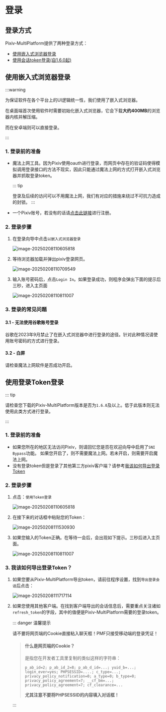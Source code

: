 # 登录

## 登录方式

Pixiv-MultiPlatform提供了两种登录方式：

- [使用嵌入式浏览器登录](#使用嵌入式浏览器登录)
- [使用会话token登录(自1.6.0起)](#使用登录token登录)



## 使用嵌入式浏览器登录

:::warning

为保证软件在各个平台上的UI逻辑统一性，我们使用了嵌入式浏览器。

在桌面端首次使用软件时需要初始化嵌入式浏览器，它会下载**大约400MB**的浏览器内核并解压缩。

而在安卓端则可以直接登录。

:::

### 1. 登录前的准备

- 魔法上网工具。因为Pixiv使用oauth进行登录，而网页中存在的验证码使得模拟调用登录接口的方法不现实，因此只能通过魔法上网的方式打开嵌入式浏览器并抓取登录token。

  ::: tip

  登录及后续的访问可以不用魔法上网，我们有对应的措施来绕过不可抗力造成的封锁。
  :::

- 一个Pixiv账号，若没有的话请[点击此链接](https://accounts.pixiv.net/signup)进行注册。

### 2. 登录步骤

1. 在登录向导中点击`以嵌入式浏览器登录`

   ![image-20250208110605818](./login.assets/image-20250208110605818.png)

2. 等待浏览器加载并弹出pixiv登录网页。

   ![image-20250208110709549](./login.assets/image-20250208110709549.png)

3. 输入账号密码后，点击`Login In`。如果登录成功，则程序会弹出下面的提示后三秒，进入主页面

   ![image-20250208110811007](./login.assets/image-20250208110811007.png)

### 3. 登录的常见问题

#### 3.1 - 无法使用谷歌账号登录

谷歌在2023年9月禁止了在嵌入式浏览器中进行登录的途径。针对此种情况请使用账号密码的方式进行登录。

#### 3.2 - 白屏

请检查魔法上网软件是否成功开启。



## 使用登录Token登录

::: tip

请检查您下载的Pixiv-MultiPlatform版本是否为`1.6.0`及以上。低于此版本则无法使用此类方式进行登录。

:::



### 1. 登录前的准备

- 如果您所在的地区无法访问Pixiv，则请回忆您是否在欢迎向导中启用了`SNI Bypass`功能。
  如果您开启了，则不需要魔法上网。若未开启，则需要开启魔法上网。
- 没有登录token但是登录了其他第三方pixiv客户端？请参考[我该如何导出登录Token](#3-我该如何导出登录token)



### 2. 登录步骤

1. 点击：`使用Token登录`

   ![image-20250208110605818](./login.assets/image-20250208110605818.png)

2. 在接下来的对话框中粘贴您的Token：

   ![image-20250208111530930](./login.assets/image-20250208111530930.png)

3. 如果您输入的Token正确。在等待一会后，会出现如下提示。三秒后进入主页面。

   ![image-20250208110811007](./login.assets/image-20250208110811007.png)

### 3. 我该如何导出登录Token？

1. 如果您要从Pixiv-MultiPlatform导出token，请前往程序设置，找到`导出登录会话`后点击：

   ![image-20250208111717114](./login.assets/image-20250208111717114.png)

2. 如果您使用其他客户端。在找到客户端导出的会话信息后，需要重点关注诸如`refresh_token`的字段，其中的值便是Pixiv-MultiPlatform需要的登录token。
   

   ::: danger 温馨提示

   请不要将网页端的Cookie直接粘入聊天框！PMF只接受移动端的登录凭证！

   > #### 什么是网页端的Cookie？
   >
   > 是指您在开发者工具里复制的类似这样的字符串：
   >
   > ```
   > p_ab_id=2; p_ab_id_2=8; p_ab_d_id=...; yuid_b=...; login_ever=yes; PHPSESSID=....; c_type=...; privacy_policy_notification=0; a_type=0; b_type=0; privacy_policy_agreement=7; __cf_bm=...; privacy_policy_agreement=7; cf_clearance=...
   > ```
   >
   > **尤其注意不要将PHPSESSID的内容填入对话框！**

   :::